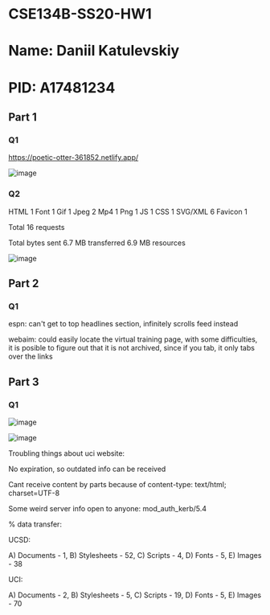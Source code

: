 # CSE134B-SS20-HW1
# Name: Daniil Katulevskiy
# PID: A17481234

## Part 1

### Q1

https://poetic-otter-361852.netlify.app/

![image](https://github.com/user-attachments/assets/e8250352-b0ca-4548-b137-927724c5643f)

### Q2

HTML 1
Font 1
Gif 1
Jpeg 2
Mp4 1
Png 1
JS 1
CSS 1
SVG/XML 6
Favicon 1

Total 16 requests

Total bytes sent
6.7 MB transferred
6.9 MB resources

![image](https://github.com/user-attachments/assets/6d12b5f7-20a2-4cf2-97b4-00ffa9197e44)

## Part 2

### Q1

espn: can't get to top headlines section, infinitely scrolls feed instead

webaim: could easily locate the virtual training page, with some difficulties, it is posible to figure out that it is not archived, since if you tab, it only tabs over the links

## Part 3

### Q1

![image](https://github.com/user-attachments/assets/9df0959b-6dc1-48c8-9ac1-8f8da656fa26)

![image](https://github.com/user-attachments/assets/b756ec41-5788-4cb1-888b-b1cb9a273335)

Troubling things about uci website:

No expiration, so outdated info can be received

Cant receive content by parts because of content-type: text/html; charset=UTF-8

Some weird server info open to anyone: mod_auth_kerb/5.4

% data transfer:

UCSD:

A) Documents - 1, B) Stylesheets - 52, C) Scripts - 4, D) Fonts - 5, E) Images - 38

UCI:

A) Documents - 2, B) Stylesheets - 5, C) Scripts - 19, D) Fonts - 5, E) Images - 70
